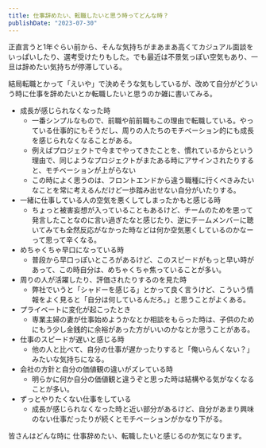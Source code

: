 ```yaml
---
title: 仕事辞めたい、転職したいと思う時ってどんな時？
publishDate: "2023-07-30"
---
```


正直言うと1年ぐらい前から、そんな気持ちがまあまあ高くてカジュアル面談をいっぱいしたり、選考受けたりもした。でも最近は不景気っぽい空気もあり、一旦は辞めたい気持ちが停滞している。

結局転職とかって「えいや」で決めそうな気もしているが、改めて自分がどういう時に仕事を辞めたいとか転職したいと思うのか雑に書いてみる。

- 成長が感じられなくなった時
  - 一番シンプルなもので、前職や前前職もこの理由で転職している。やっている仕事的にもそうだし、周りの人たちのモチベーション的にも成長を感じられなくなることがある。
  - 例えばプロジェクトで今までやってきたことを、慣れているからという理由で、同じようなプロジェクトがまたある時にアサインされたりすると、モチベーションが上がらない
  - この時によく思うのは、フロントエンドから違う職種に行くべきみたいなことを常に考えるんだけど一歩踏み出せない自分がいたりする。
- 一緒に仕事している人の空気を悪くしてしまったかもと感じる時
  - ちょっと被害妄想が入っていることもあるけど、チームのためを思って発言したことなのに言い過ぎたなと感じたり、逆にチームメンバーに聴いてみても全然反応がなかった時などは何か空気悪くしているのかなーって思って辛くなる。
- めちゃくちゃ早口になっている時
  - 普段から早口っぽいところがあるけど、このスピードがもっと早い時があって、この時自分は、めちゃくちゃ焦っていることが多い。
- 周りの人が活躍したり、評価されたりするのを見た時
  - 弊社でいうと「シャドーを感じる」とかって良く言うけど、こういう情報をよく見ると「自分は何しているんだろ。」と思うことがよくある。
- プライベートに変化が起こったとき
  - 専業主婦の妻が仕事始めようかなとか相談をもらった時は、子供のためにもう少し金銭的に余裕があった方がいいのかなとか思うことがある。
- 仕事のスピードが遅いと感じる時
  - 他の人と比べて、自分の仕事が遅かったりすると「俺いらんくない？」みたいな気持ちになる。
- 会社の方針と自分の価値観の違いがズレている時
  - 明らかに何か自分の価値観と違うぞと思った時は結構やる気がなくなることが多い。
- ずっとやりたくない仕事をしている
  -  成長が感じられなくなった時と近い部分があるけど、自分があまり興味のない仕事だったりが続くとモチベーションがかなり下がる。

皆さんはどんな時に 仕事辞めたい、転職したいと感じるのか気になります。
